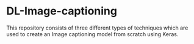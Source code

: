 # DL-Image-captioning
This repository consists of three different types of techniques which are used to create an Image captioning model from scratch using Keras.
